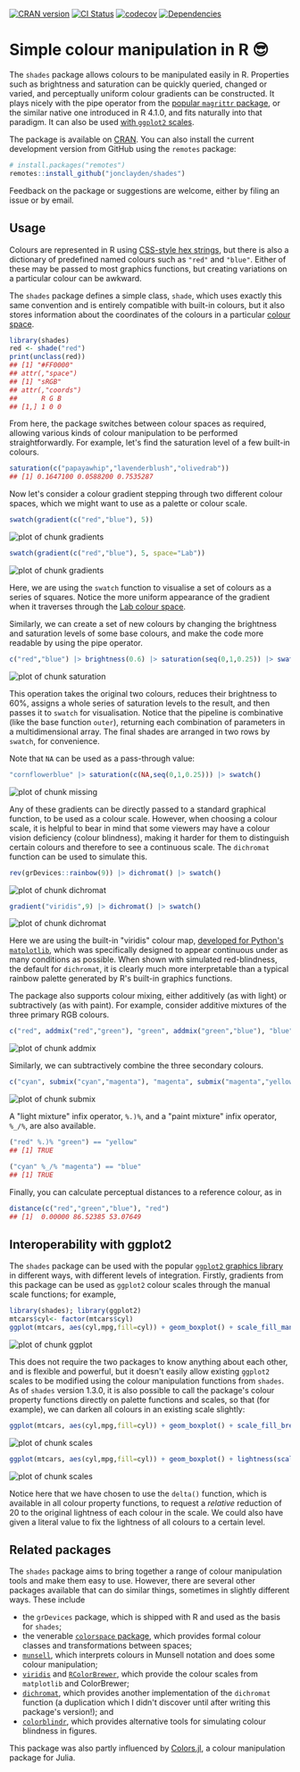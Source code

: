 

[![CRAN version](https://www.r-pkg.org/badges/version/shades)](https://cran.r-project.org/package=shades) [![CI Status](https://github.com/jonclayden/shades/actions/workflows/ci.yaml/badge.svg)](https://github.com/jonclayden/shades/actions/workflows/ci.yaml) [![codecov](https://codecov.io/gh/jonclayden/shades/branch/master/graph/badge.svg)](https://codecov.io/gh/jonclayden/shades) [![Dependencies](https://tinyverse.netlify.app/badge/shades)](https://tinyverse.netlify.app)

# Simple colour manipulation in R 😎

The `shades` package allows colours to be manipulated easily in R. Properties such as brightness and saturation can be quickly queried, changed or varied, and perceptually uniform colour gradients can be constructed. It plays nicely with the pipe operator from the [popular `magrittr` package](https://github.com/tidyverse/magrittr), or the similar native one introduced in R 4.1.0, and fits naturally into that paradigm. It can also be used [with `ggplot2` scales](#interoperability-with-ggplot2).

The package is available on [CRAN](https://cran.r-project.org/package=shades). You can also install the current development version from GitHub using the `remotes` package:


``` r
# install.packages("remotes")
remotes::install_github("jonclayden/shades")
```

Feedback on the package or suggestions are welcome, either by filing an issue or by email.

## Usage

Colours are represented in R using [CSS-style hex strings](https://en.wikipedia.org/wiki/Web_colors), but there is also a dictionary of predefined named colours such as `"red"` and `"blue"`. Either of these may be passed to most graphics functions, but creating variations on a particular colour can be awkward.

The `shades` package defines a simple class, `shade`, which uses exactly this same convention and is entirely compatible with built-in colours, but it also stores information about the coordinates of the colours in a particular [colour space](https://en.wikipedia.org/wiki/Color_space).


``` r
library(shades)
red <- shade("red")
print(unclass(red))
## [1] "#FF0000"
## attr(,"space")
## [1] "sRGB"
## attr(,"coords")
##      R G B
## [1,] 1 0 0
```

From here, the package switches between colour spaces as required, allowing various kinds of colour manipulation to be performed straightforwardly. For example, let's find the saturation level of a few built-in colours.


``` r
saturation(c("papayawhip","lavenderblush","olivedrab"))
## [1] 0.1647100 0.0588200 0.7535287
```

Now let's consider a colour gradient stepping through two different colour spaces, which we might want to use as a palette or colour scale.


``` r
swatch(gradient(c("red","blue"), 5))
```

![plot of chunk gradients](tools/figures/gradients-1.svg)

``` r
swatch(gradient(c("red","blue"), 5, space="Lab"))
```

![plot of chunk gradients](tools/figures/gradients-2.svg)

Here, we are using the `swatch` function to visualise a set of colours as a series of squares. Notice the more uniform appearance of the gradient when it traverses through the [Lab colour space](https://en.wikipedia.org/wiki/Lab_color_space).

Similarly, we can create a set of new colours by changing the brightness and saturation levels of some base colours, and make the code more readable by using the pipe operator.


``` r
c("red","blue") |> brightness(0.6) |> saturation(seq(0,1,0.25)) |> swatch()
```

![plot of chunk saturation](tools/figures/saturation-1.svg)

This operation takes the original two colours, reduces their brightness to 60%, assigns a whole series of saturation levels to the result, and then passes it to `swatch` for visualisation. Notice that the pipeline is combinative (like the base function `outer`), returning each combination of parameters in a multidimensional array. The final shades are arranged in two rows by `swatch`, for convenience.

Note that `NA` can be used as a pass-through value:


``` r
"cornflowerblue" |> saturation(c(NA,seq(0,1,0.25))) |> swatch()
```

![plot of chunk missing](tools/figures/missing-1.svg)

Any of these gradients can be directly passed to a standard graphical function, to be used as a colour scale. However, when choosing a colour scale, it is helpful to bear in mind that some viewers may have a colour vision deficiency (colour blindness), making it harder for them to distinguish certain colours and therefore to see a continuous scale. The `dichromat` function can be used to simulate this.


``` r
rev(grDevices::rainbow(9)) |> dichromat() |> swatch()
```

![plot of chunk dichromat](tools/figures/dichromat-1.svg)

``` r
gradient("viridis",9) |> dichromat() |> swatch()
```

![plot of chunk dichromat](tools/figures/dichromat-2.svg)

Here we are using the built-in "viridis" colour map, [developed for Python's `matplotlib`](http://bids.github.io/colormap/), which was specifically designed to appear continuous under as many conditions as possible. When shown with simulated red-blindness, the default for `dichromat`, it is clearly much more interpretable than a typical rainbow palette generated by R's built-in graphics functions.

The package also supports colour mixing, either additively (as with light) or subtractively (as with paint). For example, consider additive mixtures of the three primary RGB colours.


``` r
c("red", addmix("red","green"), "green", addmix("green","blue"), "blue") |> swatch()
```

![plot of chunk addmix](tools/figures/addmix-1.svg)

Similarly, we can subtractively combine the three secondary colours.


``` r
c("cyan", submix("cyan","magenta"), "magenta", submix("magenta","yellow"), "yellow") |> swatch()
```

![plot of chunk submix](tools/figures/submix-1.svg)

A "light mixture" infix operator, `%.)%`, and a "paint mixture" infix operator, `%_/%`, are also available.


``` r
("red" %.)% "green") == "yellow"
## [1] TRUE
```

``` r
("cyan" %_/% "magenta") == "blue"
## [1] TRUE
```

Finally, you can calculate perceptual distances to a reference colour, as in


``` r
distance(c("red","green","blue"), "red")
## [1]  0.00000 86.52385 53.07649
```

## Interoperability with ggplot2

The `shades` package can be used with the popular [`ggplot2` graphics library](https://github.com/tidyverse/ggplot2) in different ways, with different levels of integration. Firstly, gradients from this package can be used as `ggplot2` colour scales through the manual scale functions; for example,


``` r
library(shades); library(ggplot2)
mtcars$cyl<- factor(mtcars$cyl)
ggplot(mtcars, aes(cyl,mpg,fill=cyl)) + geom_boxplot() + scale_fill_manual(values=gradient("viridis",3))
```

![plot of chunk ggplot](tools/figures/ggplot-1.svg)

This does not require the two packages to know anything about each other, and is flexible and powerful, but it doesn't easily allow existing `ggplot2` scales to be modified using the colour manipulation functions from `shades`. As of `shades` version 1.3.0, it is also possible to call the package's colour property functions directly on palette functions and scales, so that (for example), we can darken all colours in an existing scale slightly:


``` r
ggplot(mtcars, aes(cyl,mpg,fill=cyl)) + geom_boxplot() + scale_fill_brewer(type="qual")
```

![plot of chunk scales](tools/figures/scales-1.svg)

``` r
ggplot(mtcars, aes(cyl,mpg,fill=cyl)) + geom_boxplot() + lightness(scale_fill_brewer(type="qual"), delta(-20))
```

![plot of chunk scales](tools/figures/scales-2.svg)

Notice here that we have chosen to use the `delta()` function, which is available in all colour property functions, to request a *relative* reduction of 20 to the original lightness of each colour in the scale. We could also have given a literal value to fix the lightness of all colours to a certain level.

## Related packages

The `shades` package aims to bring together a range of colour manipulation tools and make them easy to use. However, there are several other packages available that can do similar things, sometimes in slightly different ways. These include

- the `grDevices` package, which is shipped with R and used as the basis for `shades`;
- the venerable [`colorspace` package](https://cran.r-project.org/package=colorspace), which provides formal colour classes and transformations between spaces;
- [`munsell`](https://cran.r-project.org/package=munsell), which interprets colours in Munsell notation and does some colour manipulation;
- [`viridis`](https://cran.r-project.org/package=viridis) and [`RColorBrewer`](https://cran.r-project.org/package=RColorBrewer), which provide the colour scales from `matplotlib` and ColorBrewer;
- [`dichromat`](https://cran.r-project.org/package=dichromat), which provides another implementation of the `dichromat` function (a duplication which I didn't discover until after writing this package's version!); and
- [`colorblindr`](https://github.com/clauswilke/colorblindr), which provides alternative tools for simulating colour blindness in figures.

This package was also partly influenced by [Colors.jl](https://github.com/JuliaGraphics/Colors.jl), a colour manipulation package for Julia.
